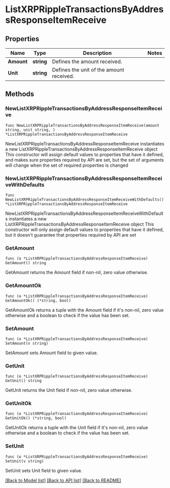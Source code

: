 # ListXRPRippleTransactionsByAddressResponseItemReceive

## Properties

Name | Type | Description | Notes
------------ | ------------- | ------------- | -------------
**Amount** | **string** | Defines the amount received. | 
**Unit** | **string** | Defines the unit of the amount received. | 

## Methods

### NewListXRPRippleTransactionsByAddressResponseItemReceive

`func NewListXRPRippleTransactionsByAddressResponseItemReceive(amount string, unit string, ) *ListXRPRippleTransactionsByAddressResponseItemReceive`

NewListXRPRippleTransactionsByAddressResponseItemReceive instantiates a new ListXRPRippleTransactionsByAddressResponseItemReceive object
This constructor will assign default values to properties that have it defined,
and makes sure properties required by API are set, but the set of arguments
will change when the set of required properties is changed

### NewListXRPRippleTransactionsByAddressResponseItemReceiveWithDefaults

`func NewListXRPRippleTransactionsByAddressResponseItemReceiveWithDefaults() *ListXRPRippleTransactionsByAddressResponseItemReceive`

NewListXRPRippleTransactionsByAddressResponseItemReceiveWithDefaults instantiates a new ListXRPRippleTransactionsByAddressResponseItemReceive object
This constructor will only assign default values to properties that have it defined,
but it doesn't guarantee that properties required by API are set

### GetAmount

`func (o *ListXRPRippleTransactionsByAddressResponseItemReceive) GetAmount() string`

GetAmount returns the Amount field if non-nil, zero value otherwise.

### GetAmountOk

`func (o *ListXRPRippleTransactionsByAddressResponseItemReceive) GetAmountOk() (*string, bool)`

GetAmountOk returns a tuple with the Amount field if it's non-nil, zero value otherwise
and a boolean to check if the value has been set.

### SetAmount

`func (o *ListXRPRippleTransactionsByAddressResponseItemReceive) SetAmount(v string)`

SetAmount sets Amount field to given value.


### GetUnit

`func (o *ListXRPRippleTransactionsByAddressResponseItemReceive) GetUnit() string`

GetUnit returns the Unit field if non-nil, zero value otherwise.

### GetUnitOk

`func (o *ListXRPRippleTransactionsByAddressResponseItemReceive) GetUnitOk() (*string, bool)`

GetUnitOk returns a tuple with the Unit field if it's non-nil, zero value otherwise
and a boolean to check if the value has been set.

### SetUnit

`func (o *ListXRPRippleTransactionsByAddressResponseItemReceive) SetUnit(v string)`

SetUnit sets Unit field to given value.



[[Back to Model list]](../README.md#documentation-for-models) [[Back to API list]](../README.md#documentation-for-api-endpoints) [[Back to README]](../README.md)



